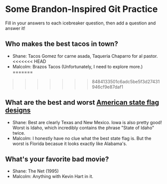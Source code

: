 # Some Brandon-Inspired Git Practice
Fill in your answers to each icebreaker question, then add a question and answer it!

## Who makes the best tacos in town? 
* Shane: Tacos Gomez for carne asada, Taqueria Chaparro for al pastor.
<<<<<<< HEAD
* Malcolm: Brazos Tacos (Unfortunately, I need to explore more.)
=======
>>>>>>> 8484133501c6adc5be5f3d27431946cf9e87daf1

## What are the best and worst [American state flag designs](https://en.wikipedia.org/wiki/Flags_of_the_U.S._states_and_territories)
* Shane: Best are clearly Texas and New Mexico. Iowa is also pretty good! Worst is Idaho, which incredibly contains the phrase "State of Idaho" twice.
* Malcolm: I honestly have no clue what the best state flag is. But the worst is Florida becasue it looks exactly like Alabama's. 

## What's your favorite bad movie?
* Shane: The Net (1995)
* Malcolm: Anything with Kevin Hart in it. 
